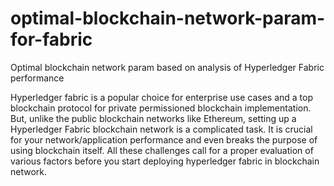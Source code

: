 # optimal-blockchain-network-param-for-fabric
Optimal blockchain network param based on analysis of Hyperledger Fabric performance

Hyperledger fabric is a popular choice for enterprise use cases and a top blockchain protocol for private permissioned blockchain implementation. But, unlike the public blockchain networks like Ethereum, setting up a Hyperledger Fabric blockchain network is a complicated task. It is crucial for your network/application performance and even breaks the purpose of using blockchain itself. All these challenges call for a proper evaluation of various factors before you start deploying hyperledger fabric in blockchain network.
